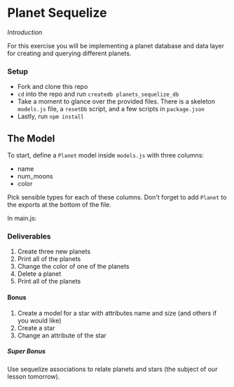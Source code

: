 # Planet Sequelize

_Introduction_

For this exercise you will be implementing a planet database and data layer for creating and querying different planets.

### Setup
- Fork and clone this repo
- `cd` into the repo and run `createdb planets_sequelize_db`
- Take a moment to glance over the provided files.  There is a skeleton `models.js` file, a `resetDb` script, and a few scripts in `package.json`
- Lastly, run `npm install`

## The Model

To start, define a `Planet` model inside `models.js` with three columns:
- name
- num_moons
- color

Pick sensible types for each of these columns.  Don't forget to add `Planet` to the exports at the bottom of the file.

In main.js:

### Deliverables

1. Create three new planets
2. Print all of the planets
3. Change the color of one of the planets
4. Delete a planet
5. Print all of the planets

#### Bonus

1. Create a model for a star with attributes name and size (and others if you would like)
2. Create a star
3. Change an attribute of the star

##### Super Bonus

Use sequelize associations to relate planets and stars (the subject of our lesson tomorrow).
